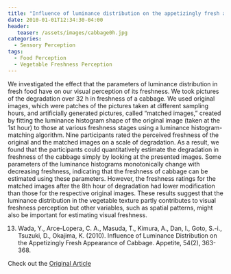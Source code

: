 ```yaml
---
title: "Influence of luminance distribution on the appetizingly fresh appearance of cabbage"
date: 2010-01-01T12:34:30-04:00
header:
   teaser: /assets/images/cabbage0h.jpg
categories:
  - Sensory Perception
tags:
  - Food Perception
  - Vegetable Freshness Perception
---
```


We investigated the effect that the parameters of luminance distribution in fresh food have on our 
visual perception of its freshness. We took pictures of the degradation over 32 h in freshness of a 
cabbage. We used original images, which were patches of the pictures taken at different sampling hours, 
and artificially generated pictures, called “matched images,” created by fitting the luminance histogram 
shape of the original image (taken at the 1st hour) to those at various freshness stages using a luminance 
histogram-matching algorithm. Nine participants rated the perceived freshness of the original and 
the matched images on a scale of degradation. As a result, we found that the participants could 
quantitatively estimate the degradation in freshness of the cabbage simply by looking at the 
presented images. Some parameters of the luminance histograms monotonically change with decreasing 
freshness, indicating that the freshness of cabbage can be estimated using these parameters. 
However, the freshness ratings for the matched images after the 8th hour of degradation had lower 
modification than those for the respective original images. These results suggest that the luminance 
distribution in the vegetable texture partly contributes to visual freshness perception but other variables, 
such as spatial patterns, might also be important for estimating visual freshness.

13.	Wada, Y., Arce-Lopera, C. A., Masuda, T., Kimura, A., Dan, I., Goto, S.-i., Tsuzuki, D., Okajima, K. (2010). 
Influence of Luminance Distribution on the Appetizingly Fresh Appearance of Cabbage. 
Appetite, 54(2), 363-368.

Check out the [Original Article][URL] 

[URL]:  https://doi.org/10.1016/j.appet.2010.01.002